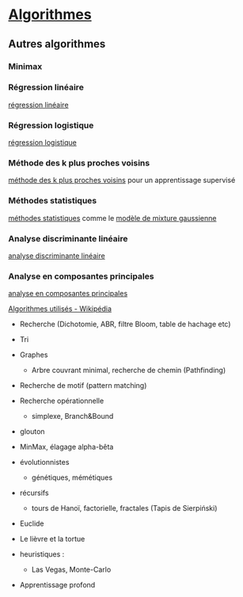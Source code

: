 # [Algorithmes](https://fr.wikipedia.org/wiki/Liste_d%27algorithmes)


## Autres algorithmes

### Minimax

<!---
Dans Problemes mathématiques - Théorie des jeux
===============================================

En revanche, lorsque ce n'est pas possible, comme aux échecs par exemple, il faut avoir recourt à une fonction d'évaluation basée sur l'état actuel des connaissances sur le jeu, en prenant par exemple le nombre de pièces restantes et leurs positions. Cependant, comme la profondeur de l'arbre de recherche reste déterminante pour proposer le meilleur coup à jouer, il existe de nombreuses optimisations possibles à Minimax pour accélérer la recherche. La première d'entre elles est l'**élagage *alpha-bêta*** (*alpha-beta pruning*) qui consiste à ne pas explorer certaines parties de l'arbre si celles-ci sont moins intéressantes que les parties déjà explorées, ce qui permet d'économiser l'évaluation de toutes les positions qui en découlent. Le principe repose sur le fait que chaque joueur cherche à optimiser son propre score, et si l'on sait à un moment donné que l'adversaire possède une meilleure alternative que celle qu'on est en train d'évaluer, alors on peut couper cette partie.

A ajouter en plus
=================

Grâce à l'élagage *alpha-bêta*, on peut chercher à évaluer les positions qui semblent les meilleures en premier, pour cela on effectue d'abord l'algorithme Minimax avec une profondeur de un, puis on effectue Minimax à nouveau avec une profondeur de deux en évaluant les coups les plus intéressants en premier. Même si cela peut sembler contre-intuitif, grâce à l'élagage précédent, ceci améliore considérablement la vitesse de calcul, puisque les meilleurs coups sont évalués en premiers, à chaque exécution de Minimax, une grande partie de l'arbre
--->
### Régression linéaire

[régression linéaire](https://fr.wikipedia.org/wiki/Régression_linéaire)

### Régression logistique

[régression logistique](https://fr.wikipedia.org/wiki/Régression_logistique)

### Méthode des k plus proches voisins

[méthode des k plus proches voisins](https://fr.wikipedia.org/wiki/Méthode_des_k_plus_proches_voisins) pour un apprentissage supervisé

### Méthodes statistiques

[méthodes statistiques](https://fr.wikipedia.org/wiki/Statistique) comme le [modèle de mixture gaussienne](https://fr.wikipedia.org/wiki/Modèle_de_mixture_gaussienne)

### Analyse discriminante linéaire

[analyse discriminante linéaire](https://fr.wikipedia.org/wiki/Analyse_discriminante_linéaire)

### Analyse en composantes principales

[analyse en composantes principales](https://fr.wikipedia.org/wiki/Analyse_en_composantes_principales)



[Algorithmes utilisés - Wikipédia](https://fr.wikipedia.org/wiki/Apprentissage_automatique#Algorithmes_utilis%C3%A9s)


* Recherche (Dichotomie, ABR, filtre Bloom, table de hachage etc)
* Tri
* Graphes

  * Arbre couvrant minimal, recherche de chemin (Pathfinding)
* Recherche de motif (pattern matching)



* Recherche opérationnelle

  * simplexe, Branch&Bound

* glouton

* MinMax, élagage alpha-bêta

* évolutionnistes

  * génétiques, mémétiques

* récursifs

  * tours de Hanoï, factorielle, fractales (Tapis de Sierpiński)

* Euclide

* Le lièvre et la tortue

* heuristiques :

  * Las Vegas, Monte-Carlo

* Apprentissage profond
